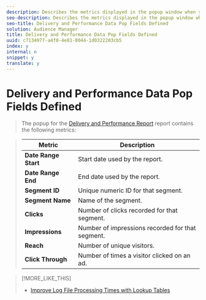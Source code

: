 ```yaml
---
description: Describes the metrics displayed in the popup window when you click an individual data point.
seo-description: Describes the metrics displayed in the popup window when you click an individual data point.
seo-title: Delivery and Performance Data Pop Fields Defined
solution: Audience Manager
title: Delivery and Performance Data Pop Fields Defined
uuid: c7134977-a4f0-4e81-8044-1d0322203cb5
index: y
internal: n
snippet: y
translate: y
---
```


# Delivery and Performance Data Pop Fields Defined


>The popup for the [ Delivery and Performance Report](../../../../c_features/c_analytics/c_dynamic_reports/c_delivery_reports/c_delivery_reports.md#concept_ED04A45759A6408D95222C7BE0EA301D) report contains the following metrics: 



>|  Metric  | Description  |
>|---|---|
>|  **Date Range Start** | Start date used by the report.  |
>|  **Date Range End** | End date used by the report.  |
>|  **Segment ID** | Unique numeric ID for that segment.  |
>|  **Segment Name** | Name of the segment.  |
>|  **Clicks** | Number of clicks recorded for that segment.  |
>|  **Impressions** | Number of impressions recorded for that segment.  |
>|  **Reach** | Number of unique visitors.  |
>|  **Click Through** | Number of times a visitor clicked on an ad.  |

>[!MORE_LIKE_THIS]
>
>* [ Improve Log File Processing Times with Lookup Tables ](c_lookup_tables.md#concept_53C119A83E6F49D28451828C54CF4FC1)
